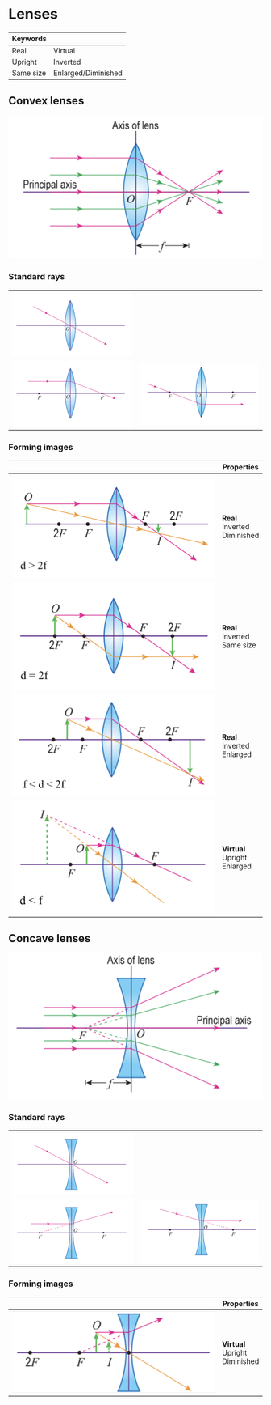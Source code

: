 # Lenses

| Keywords  |                     |
| --------- | ------------------- |
| Real      | Virtual             |
| Upright   | Inverted            |
| Same size | Enlarged/Diminished |

## Convex lenses

![Convex lens](images/convex-lens.png)

### Standard rays

|                                                                                              |                                                                                                  |
| -------------------------------------------------------------------------------------------- | ------------------------------------------------------------------------------------------------ |
| ![Light ray passing through optical centre of convex lens](images/convex-optical-centre.png) |                                                                                                  |
| ![Parallel light ray passing through convex lens](images/convex-parallel.png)                | ![Light ray intersecting focal point passing through convex lens](images/convex-focal-point.png) |

### Forming images

|                                                                                                     | Properties                             |
| --------------------------------------------------------------------------------------------------- | -------------------------------------- |
| ![Convex lens forming real, diminished and inverted image](images/convex-real-diminished-image.png) | **Real** <br> Inverted <br> Diminished |
| ![Convex lens forming real, same size and inverted image](images/convex-real-same-size-image.png)   | **Real** <br> Inverted <br> Same size  |
| ![Convex lens forming real, enlarged and inverted image](images/convex-real-enlarged-image.png)     | **Real** <br> Inverted <br> Enlarged   |
| ![Convex lens forming virtual, enlarged and upright image](images/convex-virtual-image.png)         | **Virtual** <br> Upright <br> Enlarged |

## Concave lenses

![Concave lens](images/concave-lens.png)

### Standard rays

|                                                                                                |                                                                                                          |
| ---------------------------------------------------------------------------------------------- | -------------------------------------------------------------------------------------------------------- |
| ![Light ray passing through optical centre of concave lens](images/concave-optical-centre.png) |                                                                                                          |
| ![Parallel light ray passing through concave lens](images/concave-parallel.png)                | ![Light ray travelling towards focal point passing through concave lens](images/concave-focal-point.png) |

### Forming images

|                                                                         | Properties                               |
| ----------------------------------------------------------------------- | ---------------------------------------- |
| ![Concave lens forming virtual image](images/concave-virtual-image.png) | **Virtual** <br> Upright <br> Diminished |
